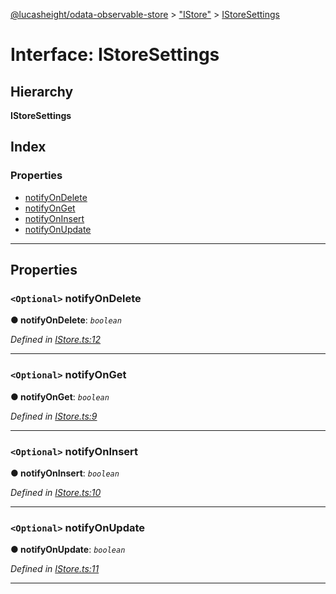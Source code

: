[@lucasheight/odata-observable-store](../README.md) > ["IStore"](../modules/_istore_.md) > [IStoreSettings](../interfaces/_istore_.istoresettings.md)

# Interface: IStoreSettings

## Hierarchy

**IStoreSettings**

## Index

### Properties

* [notifyOnDelete](_istore_.istoresettings.md#notifyondelete)
* [notifyOnGet](_istore_.istoresettings.md#notifyonget)
* [notifyOnInsert](_istore_.istoresettings.md#notifyoninsert)
* [notifyOnUpdate](_istore_.istoresettings.md#notifyonupdate)

---

## Properties

<a id="notifyondelete"></a>

### `<Optional>` notifyOnDelete

**● notifyOnDelete**: *`boolean`*

*Defined in [IStore.ts:12](https://github.com/lucasheight/odata-observable-store/blob/e8bdbc6/src/IStore.ts#L12)*

___
<a id="notifyonget"></a>

### `<Optional>` notifyOnGet

**● notifyOnGet**: *`boolean`*

*Defined in [IStore.ts:9](https://github.com/lucasheight/odata-observable-store/blob/e8bdbc6/src/IStore.ts#L9)*

___
<a id="notifyoninsert"></a>

### `<Optional>` notifyOnInsert

**● notifyOnInsert**: *`boolean`*

*Defined in [IStore.ts:10](https://github.com/lucasheight/odata-observable-store/blob/e8bdbc6/src/IStore.ts#L10)*

___
<a id="notifyonupdate"></a>

### `<Optional>` notifyOnUpdate

**● notifyOnUpdate**: *`boolean`*

*Defined in [IStore.ts:11](https://github.com/lucasheight/odata-observable-store/blob/e8bdbc6/src/IStore.ts#L11)*

___


